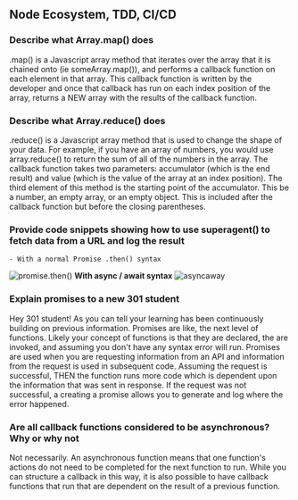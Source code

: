 ##  Node Ecosystem, TDD, CI/CD

### Describe what Array.map() does

.map() is a Javascript array method that iterates over the array that it is chained onto (ie someArray.map()), and performs a callback function on each element in that array. This callback function is written by the developer and once that callback has run on each index position of the array, returns a NEW array with the results of the callback function.  

### Describe what Array.reduce() does

.reduce() is a Javascript array method that is used to change the shape of your data.  For example, if you have an array of numbers, you would use array.reduce() to return the sum of all of the numbers in the array.  The callback function takes two parameters: accumulator (which is the end result) and value (which is the value of the array at an index position).  The third element of this method is the starting point of the accumulator.  This be a number, an empty array, or an empty object.  This is included after the callback function but before the closing parentheses. 

### Provide code snippets showing how to use superagent() to fetch data from a URL and log the result
    - With a normal Promise .then() syntax
![promise.then()](superagentget.png)
**With async / await syntax**
![asyncaway](asyncawait.png)

### Explain promises to a new 301 student
Hey 301 student! As you can tell your learning has been continuously building on previous information.  Promises are like, the next level of functions.  Likely your concept of functions is that they are declared, the are invoked, and assuming you don't have any syntax error will run.  Promises are used when you are requesting information from an API and information from the request is used in subsequent code.  Assuming the request is successful, THEN the function runs more code which is dependent upon the information that was sent in response.  If the request was not successful, a creating a promise allows you to generate and log where the error happened.

### Are all callback functions considered to be asynchronous? Why or why not

Not necessarily. An asynchronous function means that one function's actions do not need to be completed for the next function to run.  While you can structure a callback in this way, it is also possible to have callback functions that run that are dependent on the result of a previous function. 
